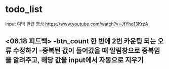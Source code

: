# todo_list

input 여백 관련 영상
https://www.youtube.com/watch?v=JfYhe13KrzA

<06.18 피드백>
-btn_count 한 번에 2번 카운팅 되는 오류 수정하기
-중복된 값이 들어갔을 때 알림창으로 중복임을 알려주고, 해당 값을 input에서 자동으로 지우기
-
